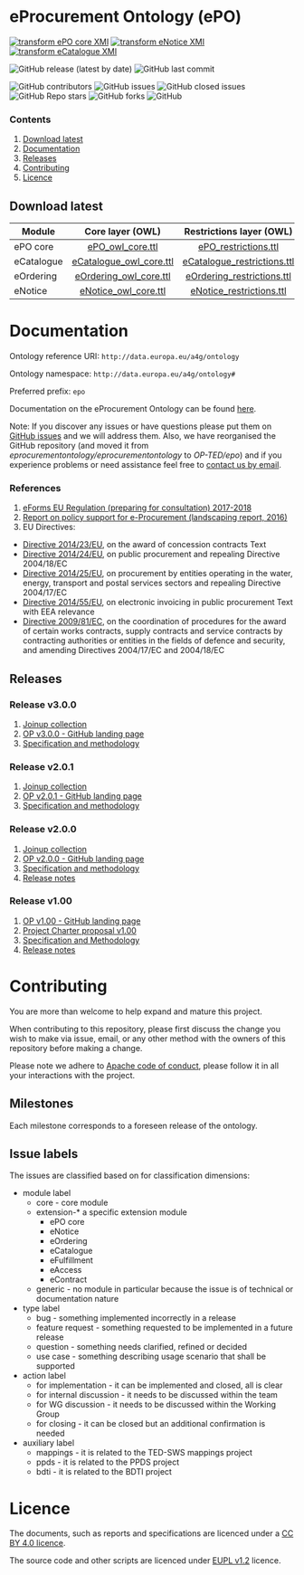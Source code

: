 # eProcurement Ontology (ePO)

[![transform ePO core XMI](https://github.com/OP-TED/ePO/actions/workflows/transform_epo.yml/badge.svg?branch=master)](https://github.com/OP-TED/ePO/actions/workflows/transform_epo.yml)
[![transform eNotice XMI](https://github.com/OP-TED/ePO/actions/workflows/transform_notice.yml/badge.svg?branch=master)](https://github.com/OP-TED/ePO/actions/workflows/transform_notice.yml)
[![transform eCatalogue XMI](https://github.com/OP-TED/ePO/actions/workflows/transform_catalogue.yml/badge.svg?branch=master)](https://github.com/OP-TED/ePO/actions/workflows/transform_catalogue.yml)

![GitHub release (latest by date)](https://img.shields.io/github/v/release/OP-TED/epo)
![GitHub last commit](https://img.shields.io/github/last-commit/OP-TED/epo)

![GitHub contributors](https://img.shields.io/github/contributors-anon/OP-TED/epo)
![GitHub issues](https://img.shields.io/github/issues/OP-TED/epo)
![GitHub closed issues](https://img.shields.io/github/issues-closed/OP-TED/epo)
![GitHub Repo stars](https://img.shields.io/github/stars/OP-TED/epo?style=social)
![GitHub forks](https://img.shields.io/github/forks/OP-TED/epo?style=social)
![GitHub](https://img.shields.io/github/license/OP-TED/epo)

### Contents

1. [Download latest](#downloads)
2. [Documentation](#documentation)
3. [Releases](#releases)
4. [Contributing](#contributing)
5. [Licence](#licence)

## Download latest

| Module     |                             Core layer (OWL)                             | Restrictions layer (OWL) | Data Shapes layer (SHACL) |
|------------|:------------------------------------------------------------------------:|:---:|:---:|
| ePO core   |        [ePO_owl_core.ttl](implementation/ePO/owl_ontology/ePO_owl_core.ttl)        | [ePO_restrictions.ttl](implementation/ePO/owl_ontology/ePO_restrictions.ttl) | [ePO_shacl_shapes.ttl](implementation/ePO/shacl_shapes/ePO_shacl_shapes.ttl) |
| eCatalogue | [eCatalogue_owl_core.ttl](implementation/eCatalogue/owl_ontology/eCatalogue_owl_core.ttl) | [eCatalogue_restrictions.ttl](implementation/ePO/owl_ontology/eCatalogue_restrictions.ttl) | [eCatalogue_shacl_shapes.ttl](implementation/ePO/shacl_shapes/eCatalogue_shacl_shapes.ttl) |
| eOrdering  | [eOrdering_owl_core.ttl](implementation/eCatalogue/owl_ontology/eOrdering_owl_core.ttl)  | [eOrdering_restrictions.ttl](implementation/ePO/owl_ontology/eOrdering_restrictions.ttl) | [eOrdering_shacl_shapes.ttl](implementation/ePO/shacl_shapes/eOrdering_shacl_shapes.ttl) |
| eNotice    |  [eNotice_owl_core.ttl](implementation/eCatalogue/owl_ontology/eNotice_owl_core.ttl)   | [eNotice_restrictions.ttl](implementation/ePO/owl_ontology/eNotice_restrictions.ttl) | [eNotice_shacl_shapes.ttl](implementation/ePO/shacl_shapes/eNotice_shacl_shapes.ttl) |

# Documentation

Ontology reference URI: `http://data.europa.eu/a4g/ontology`  

Ontology namespace: `http://data.europa.eu/a4g/ontology#` 

Preferred prefix: `epo`

Documentation on the eProcurement Ontology can be found [here](https://docs.ted.europa.eu/EPO/latest/index.html).

Note: If you discover any issues or have questions please put them on [GitHub issues](https://github.com/OP-TED/ePO/issues) and we will address them. Also, we have reorganised the GitHub repository (and moved it from *eprocurementontology/eprocurementontology* to *OP-TED/epo*) and if you experience problems or need assistance feel free to [contact us by email](mailto:OP-EPROCUREMENT-ONTOLOGY@publications.europa.eu).

### References

1. [eForms EU Regulation (preparing for consultation) 2017-2018]()
2. [Report on policy support for e-Procurement (landscaping report, 2016)](https://joinup.ec.europa.eu/node/159724)
3. EU Directives:
* [Directive 2014/23/EU](http://eur-lex.europa.eu/legal-content/EN/TXT/?uri=uriserv:OJ.L_.2014.094.01.0001.01.ENG), on the award of concession contracts Text
* [Directive 2014/24/EU](http://eur-lex.europa.eu/legal-content/EN/TXT/?uri=CELEX%3A32014L0024), on public procurement and repealing Directive 2004/18/EC
* [Directive 2014/25/EU](http://eur-lex.europa.eu/legal-content/FR/TXT/?uri=OJ:JOL_2014_094_R_0243_01), on procurement by entities operating in the water, energy, transport and postal services sectors and repealing Directive 2004/17/EC
* [Directive 2014/55/EU](http://eur-lex.europa.eu/legal-content/EN/TXT/?uri=CELEX%3A32014L0055), on electronic invoicing in public procurement Text with EEA relevance
* [Directive 2009/81/EC](http://eur-lex.europa.eu/legal-content/EN/TXT/?uri=celex%3A32009L0081), on the coordination of procedures for the award of certain works contracts, supply contracts and service contracts by contracting authorities or entities in the fields of defence and security, and amending Directives 2004/17/EC and 2004/18/EC

## Releases

### Release v3.0.0

1. [Joinup collection](https://joinup.ec.europa.eu/solution/eprocurement-ontology)
2. [OP v3.0.0 - GitHub landing page](https://github.com/OP-TED/ePO/tree/v3.0.0)
3. [Specification and methodology](https://docs.ted.europa.eu/EPO/dev/index.html)

### Release v2.0.1

1. [Joinup collection](https://joinup.ec.europa.eu/solution/eprocurement-ontology)
2. [OP v2.0.1 - GitHub landing page](https://github.com/OP-TED/ePO/tree/v2.0.1)
3. [Specification and methodology](https://docs.ted.europa.eu/EPO/dev/index.html)

### Release v2.0.0

1. [Joinup collection](https://joinup.ec.europa.eu/solution/eprocurement-ontology)
2. [OP v2.0.0 - GitHub landing page](https://github.com/OP-TED/ePO/tree/v2.0.0)
3. [Specification and methodology](https://docs.ted.europa.eu/EPO/dev/index.html)
4. [Release notes](https://eprocurementontology.github.io/release_notes.html)

### Release v1.00

1. [OP v1.00 - GitHub landing page](https://github.com/OP-TED/ePO)
2. [Project Charter proposal v1.00](https://joinup.ec.europa.eu/document/d0202-project-charter-proposal-v100)
3. [Specification and Methodology](https://joinup.ec.europa.eu/sites/default/files/document/2017-08/d02.01_specification_of_the_process_and_methodology_v1.00.pdf)
4. [Release notes](https://eprocurementontology.github.io/release_notes.html)

# Contributing

You are more than welcome to help expand and mature this project. 

When contributing to this repository, please first discuss the change you wish to make via issue, email, or any other method with the owners of this repository before making a change.

Please note we adhere to [Apache code of conduct](https://www.apache.org/foundation/policies/conduct), please follow it in all your interactions with the project.

## Milestones

Each milestone corresponds to a foreseen release of the ontology.

## Issue labels

The issues are classified based on for classification dimensions: 
* module label
  * core - core module
  * extension-* a specific extension module
    * ePO core
    * eNotice
    * eOrdering
    * eCatalogue
    * eFulfillment
    * eAccess
    * eContract
  * generic - no module in particular because the issue is of technical or documentation nature
* type label
  * bug - something implemented incorrectly in a release 
  * feature request - something requested to be implemented in a future release
  * question - something needs clarified, refined or decided
  * use case - something describing usage scenario that shall be supported
* action label
  * for implementation - it can be implemented and closed, all is clear
  * for internal discussion - it needs to be discussed within the team  
  * for WG discussion - it needs to be discussed within the Working Group
  * for closing - it can be closed but an additional confirmation is needed
* auxiliary label
  * mappings - it is related to the TED-SWS mappings project
  * ppds - it is related to the PPDS project
  * bdti - it is related to the BDTI project

# Licence 

The documents, such as reports and specifications are licenced under a [CC BY 4.0 licence](https://creativecommons.org/licenses/by/4.0/deed.en).

The source code and other scripts are licenced under [EUPL v1.2](https://joinup.ec.europa.eu/collection/eupl/eupl-text-eupl-12) licence.